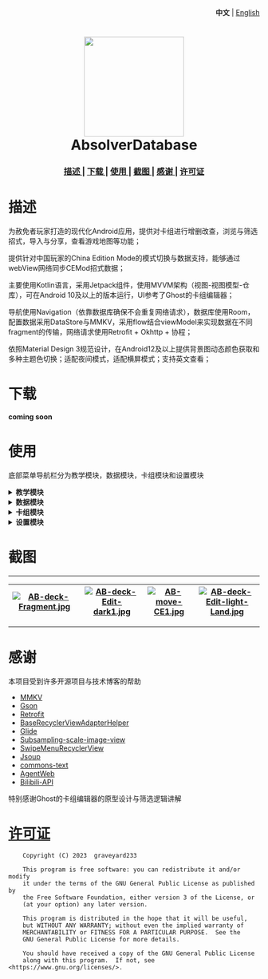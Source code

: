 <p align="right">
    <strong>中文</strong>
    <span> | </span>
    <a href="https://www.github.com/graveyard233/AbsolverDatabase/blob/master/README_EN.md">English</a>
</p>

<h1 align="center">
    <img src="https://i.postimg.cc/6QbkhKJy/AB-1.png" width="200">
    <br>AbsolverDatabase<br>
</h1>

<div align="center">
    <h3>
    <a href="https://github.com/graveyard233/AbsolverDatabase/tree/dev#描述">
    描述
    </a>
    <span> | </span>
    <a href="https://github.com/graveyard233/AbsolverDatabase/tree/dev#下载">
    下载
    </a>
    <span> | </span>
    <a href="https://github.com/graveyard233/AbsolverDatabase/tree/dev#使用">
    使用
    </a>
    <span> | </span>
    <a href="https://github.com/graveyard233/AbsolverDatabase/tree/dev#截图">
    截图
    </a>
    <span> | </span>
    <a href="https://github.com/graveyard233/AbsolverDatabase/tree/dev#感谢">
    感谢
    </a>
    <span> | </span>
    <a href="https://github.com/graveyard233/AbsolverDatabase/tree/dev#许可证">
    许可证
    </a>
    </h3>
</div>

# 描述

为赦免者玩家打造的现代化Android应用，提供对卡组进行增删改查，浏览与筛选招式，导入与分享，查看游戏地图等功能；

提供针对中国玩家的China Edition Mode的模式切换与数据支持，能够通过webView网络同步CEMod招式数据；

主要使用Kotlin语言，采用Jetpack组件，使用MVVM架构（视图-视图模型-仓库），可在Android 10及以上的版本运行，UI参考了Ghost的卡组编辑器；

导航使用Navigation（依靠数据库确保不会重复网络请求），数据库使用Room，配置数据采用DataStore与MMKV，采用flow结合viewModel来实现数据在不同fragment的传输，网络请求使用Retrofit + Okhttp + 协程；

依照Material Design 3规范设计，在Android12及以上提供背景图动态颜色获取和多种主题色切换；适配夜间模式，适配横屏模式；支持英文查看；

# 下载

<strong>coming soon</strong>

# 使用

底部菜单导航栏分为教学模块，数据模块，卡组模块和设置模块
<details>
    <summary><strong>教学模块</strong></summary>
<p>默认浏览Ghost新手教学视频，点击顶部图片弹出弹窗，可切换列表。另一列表展示B站最新的赦免者相关视频，默认加载20个</p>
</details>

<details>
    <summary><strong>数据模块</strong></summary>
<p>默认展示地图界面，可放大缩小查看</p>
<p>调色板界面根据手机壁纸展示Material动态主题色</p>
<p>Tip界面展示游戏的一些数据</p>
</details>

<details>
    <summary><strong>卡组模块</strong></summary>
<h3>卡组浏览界面</h3>
<p>右侧按类别(徒手，拳套，剑)筛选数据库中的卡组，左侧列表展示此类卡组(按卡组更新时间降序排列)</p>
<p>点击卡组可进入卡组编辑界面</p>
<p>长按卡组可复制卡组代码</p>
<p>点击顶部图标可新建卡组</p>
<p>长按顶部图标可根据剪贴板内的代码复制卡组</p>
<p>侧滑卡组子项，点击(X)可以删除卡组</p>
<h3>卡组编辑界面</h3>
<p>本界面一切操作，不主动保存的话，不会写入数据库</p>
<p>长按招式框可删除框内招式(临时)</p>
<p>点击保存图标可以保存本次编辑(无法回滚)</p>
<p>点击招式图标可进入招式选择界面</p>
<p>长按空白区域可唤起底部弹窗，用于编辑卡组名等</p>
<h3>招式选择界面</h3>
<p>顶部为招式序列，长按序列内招式可将其删除</p>
<p>点击招式即进入选中框的编辑状态</p>
<p>中间部分为招式数据和初级筛选项，侧滑数据那栏可以打开高级筛选弹窗</p>
<p>底部为招式列表，按结束站架区分，若已使用则在图片左上角有图标提示(应用不处理重复选中的情况)</p>
</details>

<details>
    <summary><strong>设置模块</strong></summary>
<p>可用于了解项目仓库，应用版本和提交建议的方式</p>
<h3>基础设置界面</h3>
<p>设置应用各种基础配置，动态主题色仅在Android12及以上可用</p>
<p>如果觉得顶部的工具栏很难看，可以关闭[显示工具栏]，其仅提供导航功能</p>
<p>点击高级设置可进入高级设置界面</p>
<p>不推荐打开CEMod的更多数据展示开关，因为打开后会计算并调整UI，会造成明显的卡顿现象</p>
<h3>高级设置界面</h3>
<p>高斯模糊功能仅在Android12及以上可用</p>
<p>高级筛选可开启或停用高级筛选项，长按可拖动顺序，按从左到右，从上到下排序</p>
<h3>数据库相关界面</h3>
<p>除云端同步CEMod方法外，都是本地代码更新招式数据</p>
<p>云端同步CE数据是通过webView分析网页的方式获取数据，有失败的风险</p>
<h3>开发工具界面</h3>
<p>用于调整日志打印，写入等级，控制崩溃日志的界面</p>
</details>

# 截图

----
|[![AB-deck-Fragment.jpg](https://i.postimg.cc/9QdZ9dVy/AB-deck-Fragment.jpg)](https://postimg.cc/3kwk5Dkw)|[![AB-deck-Edit-dark1.jpg](https://i.postimg.cc/KYsVMknr/AB-deck-Edit-dark1.jpg)](https://postimg.cc/yJcvqNpk)|[![AB-move-CE1.jpg](https://i.postimg.cc/kgctj7HH/AB-move-CE1.jpg)](https://postimg.cc/Wdd3zcTm)|[![AB-deck-Edit-light-Land.jpg](https://i.postimg.cc/Rhhmw5Y2/AB-deck-Edit-light-Land.jpg)](https://postimg.cc/7GFjycwN)|
| --- | --- | --- | --- |
----

# 感谢

本项目受到许多开源项目与技术博客的帮助
- [MMKV](https://github.com/Tencent/MMKV)
- [Gson](https://github.com/google/gson)
- [Retrofit](https://github.com/square/retrofit)
- [BaseRecyclerViewAdapterHelper](https://github.com/CymChad/BaseRecyclerViewAdapterHelper)
- [Glide](https://github.com/bumptech/glide)
- [Subsampling-scale-image-view](https://github.com/davemorrissey/subsampling-scale-image-view)
- [SwipeMenuRecyclerView](https://github.com/aitsuki/SwipeMenuRecyclerView)
- [Jsoup](https://github.com/jhy/jsoup)
- [commons-text](https://central.sonatype.com/artifact/org.apache.commons/commons-text/1.10.0)
- [AgentWeb](https://github.com/Justson/AgentWeb)
- [Bilibili-API](https://github.com/SocialSisterYi/bilibili-API-collect)

特别感谢Ghost的卡组编辑器的原型设计与筛选逻辑讲解

# [许可证](https://github.com/graveyard233/AbsolverDatabase/blob/master/LICENSE)

        Copyright (C) 2023  graveyard233

        This program is free software: you can redistribute it and/or modify
        it under the terms of the GNU General Public License as published by
        the Free Software Foundation, either version 3 of the License, or
        (at your option) any later version.

        This program is distributed in the hope that it will be useful,
        but WITHOUT ANY WARRANTY; without even the implied warranty of
        MERCHANTABILITY or FITNESS FOR A PARTICULAR PURPOSE.  See the
        GNU General Public License for more details.

        You should have received a copy of the GNU General Public License
        along with this program.  If not, see <https://www.gnu.org/licenses/>.
